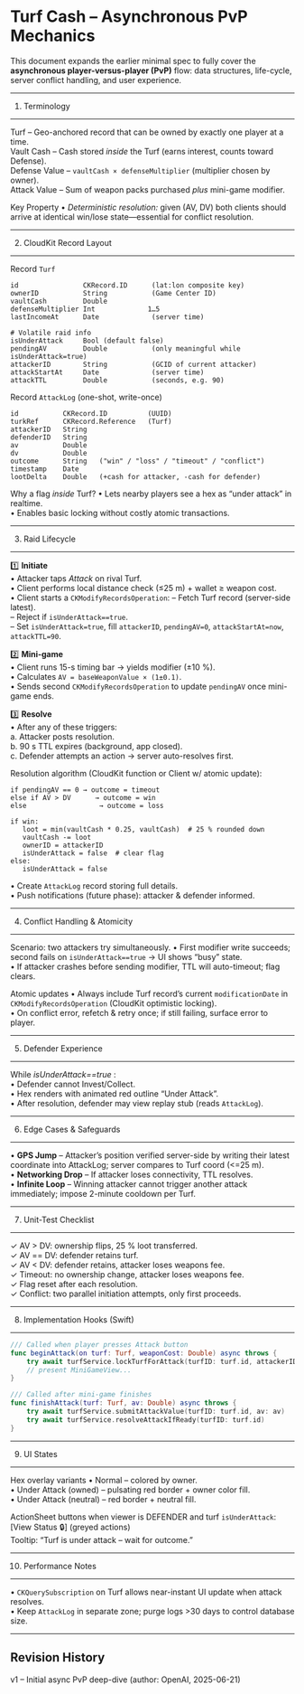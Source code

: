 # Turf Cash – Asynchronous PvP Mechanics

This document expands the earlier minimal spec to fully cover the **asynchronous player-versus-player (PvP)** flow: data structures, life-cycle, server conflict handling, and user experience.

------------------------------------------------------------------------
1. Terminology
------------------------------------------------------------------------
Turf           – Geo-anchored record that can be owned by exactly one player at a time.  
Vault Cash     – Cash stored *inside* the Turf (earns interest, counts toward Defense).  
Defense Value  – `vaultCash × defenseMultiplier` (multiplier chosen by owner).  
Attack Value   – Sum of weapon packs purchased *plus* mini-game modifier.

Key Property
• *Deterministic resolution:*  given (AV, DV) both clients should arrive at identical win/lose state—essential for conflict resolution.

------------------------------------------------------------------------
2. CloudKit Record Layout
------------------------------------------------------------------------
Record `Turf`
```
id                CKRecord.ID      (lat:lon composite key)
ownerID           String           (Game Center ID)
vaultCash         Double
defenseMultiplier Int             1…5
lastIncomeAt      Date             (server time)

# Volatile raid info
isUnderAttack     Bool (default false)
pendingAV         Double           (only meaningful while isUnderAttack=true)
attackerID        String           (GCID of current attacker)
attackStartAt     Date             (server time)
attackTTL         Double           (seconds, e.g. 90)
```

Record `AttackLog` (one-shot, write-once)
```
id           CKRecord.ID          (UUID)
turkRef      CKRecord.Reference   (Turf)
attackerID   String
defenderID   String
av           Double
dv           Double
outcome      String   ("win" / "loss" / "timeout" / "conflict")
timestamp    Date
lootDelta    Double   (+cash for attacker, -cash for defender)
```

Why a flag *inside* Turf?
• Lets nearby players see a hex as “under attack” in realtime.  
• Enables basic locking without costly atomic transactions.

------------------------------------------------------------------------
3. Raid Lifecycle
------------------------------------------------------------------------
1️⃣  **Initiate**  
• Attacker taps *Attack* on rival Turf.  
• Client performs local distance check (≤25 m) + wallet ≥ weapon cost.  
• Client starts a `CKModifyRecordsOperation`:
   – Fetch Turf record (server-side latest).  
   – Reject if `isUnderAttack==true`.  
   – Set `isUnderAttack=true`, fill `attackerID`, `pendingAV=0`, `attackStartAt=now`, `attackTTL=90`.

2️⃣  **Mini-game**  
• Client runs 15-s timing bar → yields modifier (±10 %).  
• Calculates `AV = baseWeaponValue × (1±0.1)`.  
• Sends second `CKModifyRecordsOperation` to update `pendingAV` once mini-game ends.

3️⃣  **Resolve**  
• After any of these triggers:  
   a. Attacker posts resolution.  
   b. 90 s TTL expires (background, app closed).  
   c. Defender attempts an action → server auto-resolves first.  

Resolution algorithm (CloudKit function or Client w/ atomic update):
```
if pendingAV == 0 → outcome = timeout
else if AV > DV      → outcome = win
else                  → outcome = loss

if win:
   loot = min(vaultCash * 0.25, vaultCash)  # 25 % rounded down
   vaultCash -= loot
   ownerID = attackerID
   isUnderAttack = false  # clear flag
else:
   isUnderAttack = false
```
• Create `AttackLog` record storing full details.  
• Push notifications (future phase): attacker & defender informed.

------------------------------------------------------------------------
4. Conflict Handling & Atomicity
------------------------------------------------------------------------
Scenario: two attackers try simultaneously.
• First modifier write succeeds; second fails on `isUnderAttack==true` → UI shows “busy” state.  
• If attacker crashes before sending modifier, TTL will auto-timeout; flag clears.

Atomic updates
• Always include Turf record’s current `modificationDate` in `CKModifyRecordsOperation` (CloudKit optimistic locking).  
• On conflict error, refetch & retry once; if still failing, surface error to player.

------------------------------------------------------------------------
5. Defender Experience
------------------------------------------------------------------------
While *isUnderAttack==true* :  
• Defender cannot Invest/Collect.  
• Hex renders with animated red outline “Under Attack”.  
• After resolution, defender may view replay stub (reads `AttackLog`).

------------------------------------------------------------------------
6. Edge Cases & Safeguards
------------------------------------------------------------------------
• **GPS Jump** – Attacker’s position verified server-side by writing their latest coordinate into AttackLog; server compares to Turf coord (<=25 m).  
• **Networking Drop** – If attacker loses connectivity, TTL resolves.  
• **Infinite Loop** – Winning attacker cannot trigger another attack immediately; impose 2-minute cooldown per Turf.

------------------------------------------------------------------------
7. Unit-Test Checklist
------------------------------------------------------------------------
✓ AV > DV: ownership flips, 25 % loot transferred.  
✓ AV == DV: defender retains turf.  
✓ AV < DV: defender retains, attacker loses weapons fee.  
✓ Timeout: no ownership change, attacker loses weapons fee.  
✓ Flag reset after each resolution.  
✓ Conflict: two parallel initiation attempts, only first proceeds.

------------------------------------------------------------------------
8. Implementation Hooks (Swift)
------------------------------------------------------------------------
```swift
/// Called when player presses Attack button
func beginAttack(on turf: Turf, weaponCost: Double) async throws {
    try await turfService.lockTurfForAttack(turfID: turf.id, attackerID: player.id)
    // present MiniGameView...
}

/// Called after mini-game finishes
func finishAttack(turf: Turf, av: Double) async throws {
    try await turfService.submitAttackValue(turfID: turf.id, av: av)
    try await turfService.resolveAttackIfReady(turfID: turf.id)
}
```

------------------------------------------------------------------------
9. UI States
------------------------------------------------------------------------
Hex overlay variants
• Normal  – colored by owner.  
• Under Attack (owned) – pulsating red border + owner color fill.  
• Under Attack (neutral) – red border + neutral fill.

ActionSheet buttons when viewer is DEFENDER and turf `isUnderAttack`:
   [View Status 🔒]  (greyed actions)  
   Tooltip: “Turf is under attack – wait for outcome.”

------------------------------------------------------------------------
10. Performance Notes
------------------------------------------------------------------------
• `CKQuerySubscription` on Turf allows near-instant UI update when attack resolves.  
• Keep `AttackLog` in separate zone; purge logs >30 days to control database size.

------------------------------------------------------------------------
Revision History
------------------------------------------------------------------------
v1  – Initial async PvP deep-dive (author: OpenAI, 2025-06-21)

